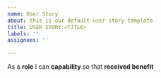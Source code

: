 ```yaml
---
name: User Story
about: this is our default user story template
title: USER STORY:<TITLE>
labels: ''
assignees: ''

---
```


As a **role** I can **capability** so that **received benefit**
